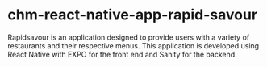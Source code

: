 # chm-react-native-app-rapid-savour
 Rapidsavour is an application designed to provide users with a variety of restaurants and their respective menus.
This application is developed using React Native with EXPO for the front end and Sanity for the backend.

